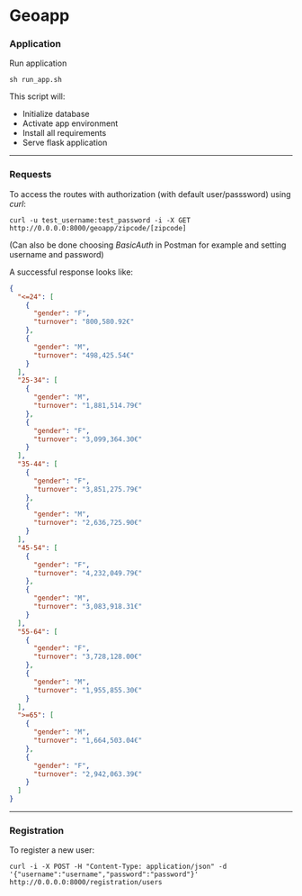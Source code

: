 Geoapp
============

### Application

Run application
```
sh run_app.sh
```
This script will:
- Initialize database
- Activate app environment
- Install all requirements
- Serve flask application

---

### Requests

To access the routes with authorization (with default user/passsword) using *curl*:

```shell
curl -u test_username:test_password -i -X GET http://0.0.0.0:8000/geoapp/zipcode/[zipcode]
```

(Can also be done choosing *BasicAuth* in Postman for example and setting username and password)

A successful response looks like:

```json
{
  "<=24": [
    {
      "gender": "F",
      "turnover": "800,580.92€"
    },
    {
      "gender": "M",
      "turnover": "498,425.54€"
    }
  ],
  "25-34": [
    {
      "gender": "M",
      "turnover": "1,881,514.79€"
    },
    {
      "gender": "F",
      "turnover": "3,099,364.30€"
    }
  ],
  "35-44": [
    {
      "gender": "F",
      "turnover": "3,851,275.79€"
    },
    {
      "gender": "M",
      "turnover": "2,636,725.90€"
    }
  ],
  "45-54": [
    {
      "gender": "F",
      "turnover": "4,232,049.79€"
    },
    {
      "gender": "M",
      "turnover": "3,083,918.31€"
    }
  ],
  "55-64": [
    {
      "gender": "F",
      "turnover": "3,728,128.00€"
    },
    {
      "gender": "M",
      "turnover": "1,955,855.30€"
    }
  ],
  ">=65": [
    {
      "gender": "M",
      "turnover": "1,664,503.04€"
    },
    {
      "gender": "F",
      "turnover": "2,942,063.39€"
    }
  ]
}
```

---
### Registration
To register a new user:

```shell
curl -i -X POST -H "Content-Type: application/json" -d '{"username":"username","password":"password"}' http://0.0.0.0:8000/registration/users
```

